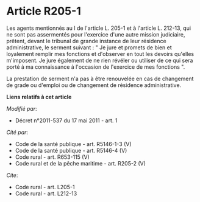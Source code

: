# Article R205-1

Les agents mentionnés au I de l'article L. 205-1 et à l'article L. 212-13, qui ne sont pas assermentés pour l'exercice d'une
autre mission judiciaire, prêtent, devant le tribunal de grande instance de leur résidence administrative, le serment
suivant : " Je jure et promets de bien et loyalement remplir mes fonctions et d'observer en tout les devoirs qu'elles
m'imposent. Je jure également de ne rien révéler ou utiliser de ce qui sera porté à ma connaissance à l'occasion de
l'exercice de mes fonctions ". 

La prestation de serment n'a pas à être renouvelée en cas de changement de grade ou d'emploi ou de changement de résidence
administrative.

**Liens relatifs à cet article**

_Modifié par_:

  - Décret n°2011-537 du 17 mai 2011 - art. 1

_Cité par_:

  - Code de la santé publique - art. R5146-1-3 (V)
  - Code de la santé publique - art. R5146-4 (V)
  - Code rural - art. R653-115 (V)
  - Code rural et de la pêche maritime - art. R205-2 (V)

_Cite_:

  - Code rural - art. L205-1
  - Code rural - art. L212-13
